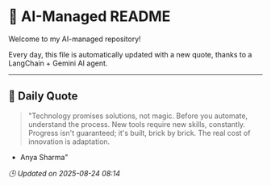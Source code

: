 # 🧠 AI-Managed README

Welcome to my AI-managed repository!

Every day, this file is automatically updated with a new quote, thanks to a LangChain + Gemini AI agent.

---

## 📅 Daily Quote

> "Technology promises solutions, not magic.
Before you automate, understand the process.
New tools require new skills, constantly.
Progress isn't guaranteed; it's built, brick by brick.
The real cost of innovation is adaptation.
- Anya Sharma"

*🕒 Updated on 2025-08-24 08:14*